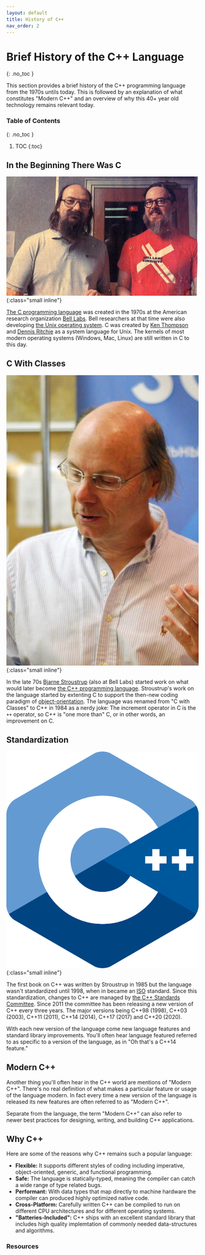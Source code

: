 ```yaml
---
layout: default
title: History of C++
nav_order: 2
---
```


<!--prettier-ignore-start-->
# Brief History of the C++ Language
{: .no_toc }

This section provides a brief history of the C++ programming language from the 1970s untils today. This is followed by an explanation of what constitutes "Modern C++" and an overview of why this 40+ year old technology remains relevant today.

### Table of Contents
{: .no_toc }  

1. TOC
{:toc}

<!--prettier-ignore-end-->

## In the Beginning There Was C

![Unix and C creators Ken Thompson and Dennis Ritchie](Thompson_and_Ritchie_source_unknown.jpg){:class="small inline"}

[The C programming language](<https://en.wikipedia.org/wiki/C_(programming_language)>) was created in the 1970s at the American research organization [Bell Labs](https://en.wikipedia.org/wiki/Bell_Labs). Bell researchers at that time were also developing [the Unix operating system](https://en.wikipedia.org/wiki/Unix). C was created by [Ken Thompson](https://en.wikipedia.org/wiki/Ken_Thompson) and [Dennis Ritchie](https://en.wikipedia.org/wiki/Dennis_Ritchie) as a system language for Unix. The kernels of most modern operating systems (Windows, Mac, Linux) are still written in C to this day.

## C With Classes

![Creator of the C++ Language Bjarne Stroustrup - Photo by Julia Kryuchkova](Bjarne-Stroustrup_Photo_by_Julia_Kryuchkova.jpg){:class="small inline"}

In the late 70s [Bjarne Stroustrup](https://en.wikipedia.org/wiki/Bjarne_Stroustrup) (also at Bell Labs) started work on what would later become [the C++ programming language](https://en.wikipedia.org/wiki/C%2B%2B). Stroustrup's work on the language started by extenting C to support the then-new coding paradigm of [object-orientation](https://en.wikipedia.org/wiki/Object-oriented_programming). The language was renamed from "C with Classes" to C++ in 1984 as a nerdy joke: The increment operator in C is the `++` operator, so C++ is "one more than" C, or in other words, an improvement on C.

## Standardization

![The C++ Logo by Jeremy Kratz](cpp_logo.png){:class="small inline"}

The first book on C++ was written by Stroustrup in 1985 but the language wasn't standardized until 1998, when in became an [ISO](https://en.wikipedia.org/wiki/International_Organization_for_Standardization) standard. Since this standardization, changes to C++ are managed by [the C++ Standards Committee](https://isocpp.org/std/the-committee). Since 2011 the committee has been releasing a new version of C++ every three years. The major versions being C++98 (1998), C++03 (2003), C++11 (2011), C++14 (2014), C++17 (2017) and C++20 (2020).

With each new version of the language come new language features and standard library improvements. You'll often hear language featured referred to as specific to a version of the language, as in "Oh that's a C++14 feature."

## Modern C++

Another thing you'll often hear in the C++ world are mentions of "Modern C++". There's no real definition of what makes a particular feature or usage of the language modern. In fact every time a new version of the language is released its new features are often referred to as "Modern C++".

Separate from the language, the term "Modern C++" can also refer to newer best practices for designing, writing, and building C++ applications.

## Why C++

Here are some of the reasons why C++ remains such a popular language:

- **Flexible:** It supports different styles of coding including imperative, object-oriented, generic, and functional programming.
- **Safe:** The language is statically-typed, meaning the compiler can catch a wide range of type related bugs.
- **Performant:** With data types that map directly to machine hardware the compiler can produced highly optimized native code.
- **Cross-Platform:** Carefully written C++ can be compiled to run on different CPU architectures and for different operating systems.
- **"Batteries-Included":** C++ ships with an excellent standard library that includes high quality implemtation of commonly needed data-structures and algorithms.

### Resources
